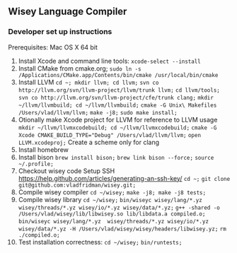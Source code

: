 ## Wisey Language Compiler ##

### Developer set up instructions ###

Prerequisites: Mac OS X 64 bit

1. Install Xcode and command line tools: `xcode-select --install`
2. Install CMake from cmake.org; `sudo ln -s /Applications/CMake.app/Contents/bin/cmake /usr/local/bin/cmake`
3. Install LLVM
  `cd ~; mkdir llvm; cd llvm;`
  `svn co http://llvm.org/svn/llvm-project/llvm/trunk llvm;`
  `cd llvm/tools; svn co http://llvm.org/svn/llvm-project/cfe/trunk clang;`
  `mkdir ~/llvm/llvmbuild; cd ~/llvm/llvmbuild;`
  `cmake -G Unix\ Makefiles /Users/vlad/llvm/llvm;`
  `make -j8;`
  `sudo make install;`
4. Otionally make Xcode project for LLVM for reference to LLVM usage
  `mkdir ~/llvm/llvmxcodebuild; cd ~/llvm/llvmxcodebuild;`
  `cmake -G Xcode CMAKE_BUILD_TYPE="Debug" /Users/vlad/llvm/llvm;`
  `open LLVM.xcodeproj;`
  Create a scheme only for clang
5. Install homebrew
6. Install bison
  `brew install bison;`
  `brew link bison --force;`
  `source ~/.profile;`
7. Checkout wisey code
  Setup SSH https://help.github.com/articles/generating-an-ssh-key/
  `cd ~;`
  `git clone git@github.com:vladfridman/wisey.git;`
8. Compile wisey compiler
  `cd ~/wisey;`
  `make -j8; make -j8 tests;`
9. Compile wisey library
  `cd ~/wisey;`
  `bin/wiseyc wisey/lang/*.yz wisey/threads/*.yz wisey/io/*.yz wisey/data/*.yz;`
  `g++ -shared -o /Users/vlad/wisey/lib/libwisey.so lib/libdata.a compiled.o;`
  `bin/wiseyc wisey/lang/*.yz  wisey/threads/*.yz wisey/io/*.yz wisey/data/*.yz -H /Users/vlad/wisey/wisey/headers/libwisey.yz;`
  `rm ./compiled.o;`
10. Test installation correctness:
  `cd ~/wisey;`
  `bin/runtests;`
